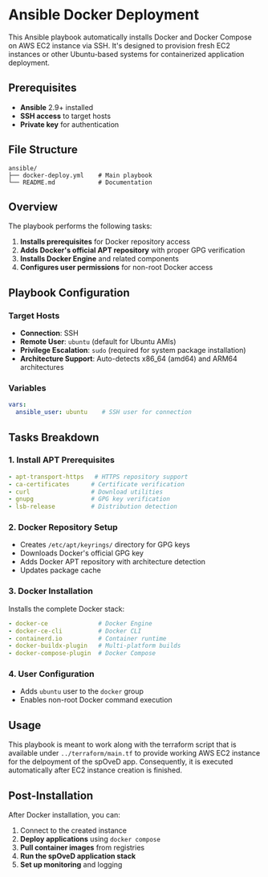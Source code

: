 # Ansible Docker Deployment

This Ansible playbook automatically installs Docker and Docker Compose on AWS EC2 instance via SSH. It's designed to provision fresh EC2 instances or other Ubuntu-based systems for containerized application deployment.

## Prerequisites
- **Ansible** 2.9+ installed
- **SSH access** to target hosts
- **Private key** for authentication

## File Structure

```
ansible/
├── docker-deploy.yml    # Main playbook
└── README.md            # Documentation
```

## Overview

The playbook performs the following tasks:
1. **Installs prerequisites** for Docker repository access
2. **Adds Docker's official APT repository** with proper GPG verification
3. **Installs Docker Engine** and related components
4. **Configures user permissions** for non-root Docker access

## Playbook Configuration

### Target Hosts
- **Connection**: SSH
- **Remote User**: `ubuntu` (default for Ubuntu AMIs)
- **Privilege Escalation**: `sudo` (required for system package installation)
- **Architecture Support**: Auto-detects x86_64 (amd64) and ARM64 architectures

### Variables
```yaml
vars:
  ansible_user: ubuntu    # SSH user for connection
```

## Tasks Breakdown

### 1. Install APT Prerequisites
```yaml
- apt-transport-https   # HTTPS repository support
- ca-certificates      # Certificate verification
- curl                 # Download utilities
- gnupg                # GPG key verification
- lsb-release          # Distribution detection
```

### 2. Docker Repository Setup
- Creates `/etc/apt/keyrings/` directory for GPG keys
- Downloads Docker's official GPG key
- Adds Docker APT repository with architecture detection
- Updates package cache

### 3. Docker Installation
Installs the complete Docker stack:
```yaml
- docker-ce              # Docker Engine
- docker-ce-cli          # Docker CLI
- containerd.io          # Container runtime
- docker-buildx-plugin   # Multi-platform builds
- docker-compose-plugin  # Docker Compose 
```

### 4. User Configuration
- Adds `ubuntu` user to the `docker` group
- Enables non-root Docker command execution

## Usage
This playbook is meant to work along with the terraform script that is available under ``../terraform/main.tf`` to provide working AWS EC2 instance for the delpoyment of the spOveD app. Consequently, it is executed automatically after EC2 instance creation is finished.

## Post-Installation

After Docker installation, you can:
1. Connect to the created instance
1. **Deploy applications** using `docker compose`
2. **Pull container images** from registries
3. **Run the spOveD application stack**
4. **Set up monitoring** and logging